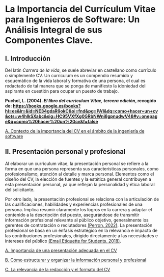 # La Importancia del Currículum Vitae para Ingenieros de Software: Un Análisis Integral de sus Componentes Clave.

## I. Introducción 

Del latin *Carrera de la vida*, se suele abreviar en castellano como currículo o simplemente CV.
Un curriculum es un compendio resumido y esquemático de la vida laboral y formativa de una persona, el cual es redactado de tal manera que se ponga de manifiesto la idoniedad del aspirante en cuestión para ocupar un puesto de trabajo.

**Puchol, L. (2004). *El libro del curriculum Vitae, tercera edición*, recogido de: https://books.google.es/books?hl=es&lr=&id=NE34gdaR6okC&oi=fnd&pg=PA1&dq=como+hacer+un+cv&ots=w4hIkSXabc&sig=HC95VXfXg0GRbNWni8gpnudwV48#v=onepage&q=como%20hacer%20un%20cv&f=false**

[A. Contexto de la importancia del CV en el ámbito de la ingeniería de software](https://github.com/AlbertGlz23/CV/blob/main/Introducci%C3%B3n/Contexto%20de%20la%20importancia%20del%20CV%20en%20el%20%C3%A1mbito%20de%20la%20ingenier%C3%ADa%20de%20software.md)


## II. Presentación personal y profesional

Al elaborar un currículum vitae, la presentación personal se refiere a la forma en que una persona representa sus características personales, como profesionalismo, atención al detalle y marca personal. Elementos como el diseño del CV, la elección de fuentes y la estética general contribuyen a esta presentación personal, ya que reflejan la personalidad y ética laboral del solicitante.

Por otro lado, la presentación profesional se relaciona con la articulación de las cualificaciones, habilidades y experiencias profesionales de una persona. Implica resumir claramente los logros en la carrera y adaptar el contenido a la descripción del puesto, asegurándose de transmitir información profesional relevante al público objetivo, generalmente los gerentes de contratación o reclutadores [(Perron, 2022)](https://uxdesign.cc/the-design-of-high-stakes-career-materials-3688b6503f5). La presentación profesional se basa en un énfasis estratégico en la relevancia e impacto de las contribuciones profesionales, dirigido directamente a las necesidades e intereses del público [(Email Etiquette for Students, 2018)](https://owl.purdue.edu/owl/general_writing/academic_writing/email_etiquette_for_students.html).

[A. Importancia de una presentación adecuada en el CV](https://github.com/AlbertGlz23/CV/blob/main/II.%20Presentaci%C3%B3n%20personal%20y%20profesional/Importancia%20de%20una%20presentaci%C3%B3n%20adecuada%20en%20el%20CV.md)

[B. Cómo estructurar y organizar la información personal y profesional]()

[C. La relevancia de la redacción y el formato del CV]()


